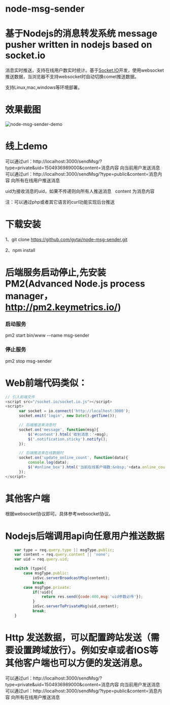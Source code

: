 # node-msg-sender
基于Nodejs的消息转发系统  message pusher written in nodejs based on socket.io
==============

消息实时推送，支持在线用户数实时统计。基于[Socket.IO](https://socket.io/)开发，使用websocket推送数据，当浏览器不支持websocket时自动切换comet推送数据。

支持Linux,mac,windows等环境部署。



效果截图
======
![node-msg-sender-demo](http://112.74.81.224:3000/images/demo.png)
 
线上demo  
======

可以通过url：http://localhost:3000/sendMsg/?type=private&uid=1504936989000&content=消息内容 向当前用户发送消息
可以通过url：http://localhost:3000/sendMsg/?type=public&content=消息内容 向所有在线用户推送消息

uid为接收消息的uid，如果不传递则向所有人推送消息  
content 为消息内容

注：可以通过php或者其它语言的curl功能实现后台推送

下载安装
======
1、git clone https://github.com/gytai/node-msg-sender.git

2、npm install

后端服务启动停止,先安装PM2(Advanced Node.js process manager，http://pm2.keymetrics.io/)
======
### 启动服务
pm2 start bin/www --name msg-sender

### 停止服务
pm2 stop msg-sender

Web前端代码类似：
====
```javascript
// 引入前端文件
<script src="/socket.io/socket.io.js"></script>
<script>
      var socket = io.connect('http://localhost:3000');
      socket.emit('login', new Date().getTime());

      // 后端推送来消息时
      socket.on('message', function(msg){
          $('#content').html('收到消息：'+msg);
          $('.notification.sticky').notify();
      });

      // 后端推送来在线数据时
      socket.on('update_online_count', function(data){
          console.log(data);
          $('#online_box').html('当前在线客户端数:&nbsp;'+data.online_count);
      });
</script>
```

其他客户端
====
根据websocket协议即可。具体参考websocket协议。


Nodejs后端调用api向任意用户推送数据
====
```javascript
    var type = req.query.type || msgType.public;
    var content = req.query.content || 'none';
    var uid = req.query.uid;

    switch (type){
        case msgType.public:
            ioSvc.serverBroadcastMsg(content);
            break;
        case msgType.private:
            if(!uid){
                return res.send({code:400,msg:'uid参数必传'});
            }
            ioSvc.serverToPrivateMsg(uid,content);
            break;
    }
```

Http 发送数据，可以配置跨站发送（需要设置跨域放行）。例如安卓或者IOS等其他客户端也可以方便的发送消息。
====
可以通过url：http://localhost:3000/sendMsg/?type=private&uid=1504936989000&content=消息内容 向当前用户发送消息
可以通过url：http://localhost:3000/sendMsg/?type=public&content=消息内容 向所有在线用户推送消息



